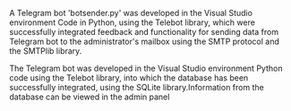 A Telegram bot 'botsender.py' was developed in the Visual Studio environment 
Code in Python, using the Telebot library, which were successfully 
integrated feedback and functionality for sending data from 
Telegram bot to the administrator's mailbox using the SMTP protocol and the SMTPlib library.

The Telegram bot was developed in the Visual Studio environment 
Python code using the Telebot library, into which the database has been successfully integrated, using the SQLite library.Information from the database can be viewed in the admin panel
